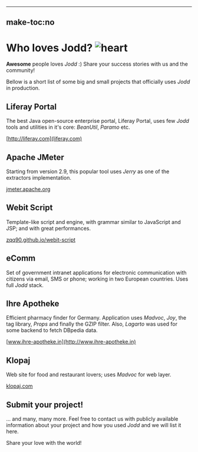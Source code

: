 -----
make-toc:no
-----
# Who loves Jodd? ![heart](gfx/heart.png)

**Awesome** people loves *Jodd* :) Share your success stories with us and the community!

Bellow is a short list of some big and small projects that officially uses *Jodd* in production.

## Liferay Portal

The best Java open-source enterprise portal, Liferay Portal, uses few *Jodd*
tools and utilities in it's core: *BeanUtil*, *Paramo* etc.

[http://liferay.com](liferay.com)

## Apache JMeter

Starting from version 2.9, this popular tool uses *Jerry* as one of the
extractors implementation.

[jmeter.apache.org](http://jmeter.apache.org/)


## Webit Script

Template-like script and engine, with grammar similar to JavaScript and JSP; and with great performances.

[zqq90.github.io/webit-script](http://zqq90.github.io/webit-script/)


## eComm

Set of government intranet applications for electronic communication with
citizens via email, SMS or phone; working in two European countries. Uses full
*Jodd* stack.

## Ihre Apotheke

Efficient pharmacy finder for Germany. Application uses *Madvoc*, *Joy*, the
tag library, *Props* and finally the GZIP filter. Also, *Lagarto* was used for
some backend to fetch DBpedia data.

[www.ihre-apotheke.in](http://www.ihre-apotheke.in)

## Klopaj

Web site for food and restaurant lovers; uses *Madvoc* for web layer.

[klopaj.com](http://klopaj.com)


## Submit your project!

... and many, many more. Feel free to contact us with publicly available information about your project and how you used
*Jodd* and we will list it here.

Share your love with the world!